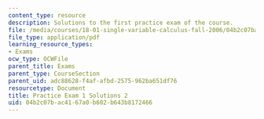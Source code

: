 ```yaml
---
content_type: resource
description: Solutions to the first practice exam of the course.
file: /media/courses/18-01-single-variable-calculus-fall-2006/04b2c07bac4167a0b602b643b8172466_prexam1asolv2.pdf
file_type: application/pdf
learning_resource_types:
- Exams
ocw_type: OCWFile
parent_title: Exams
parent_type: CourseSection
parent_uid: adc88628-f4af-afbd-2575-962ba651df76
resourcetype: Document
title: Practice Exam 1 Solutions 2
uid: 04b2c07b-ac41-67a0-b602-b643b8172466
---
```

